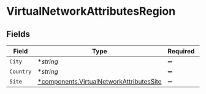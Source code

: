 # VirtualNetworkAttributesRegion


## Fields

| Field                                                                                               | Type                                                                                                | Required                                                                                            | Description                                                                                         |
| --------------------------------------------------------------------------------------------------- | --------------------------------------------------------------------------------------------------- | --------------------------------------------------------------------------------------------------- | --------------------------------------------------------------------------------------------------- |
| `City`                                                                                              | **string*                                                                                           | :heavy_minus_sign:                                                                                  | N/A                                                                                                 |
| `Country`                                                                                           | **string*                                                                                           | :heavy_minus_sign:                                                                                  | N/A                                                                                                 |
| `Site`                                                                                              | [*components.VirtualNetworkAttributesSite](../../models/components/virtualnetworkattributessite.md) | :heavy_minus_sign:                                                                                  | N/A                                                                                                 |